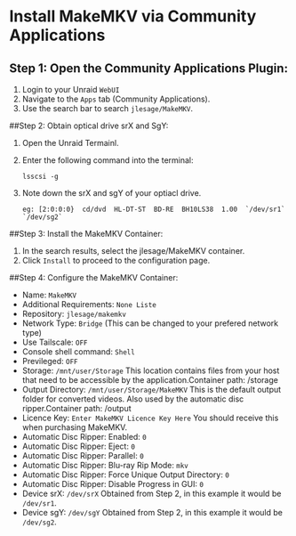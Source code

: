# Install MakeMKV via Community Applications

## Step 1: Open the Community Applications Plugin:
1. Login to your Unraid `WebUI`  
2. Navigate to the `Apps` tab (Community Applications).
3. Use the search bar to search `jlesage/MakeMKV`.

##Step 2: Obtain optical drive srX and SgY:
1. Open the Unraid Termainl.
2. Enter the following command into the terminal:
    ```
    lsscsi -g  
    ```
3. Note down the srX and sgY of your optiacl drive.

    ``
    eg: [2:0:0:0}  cd/dvd  HL-DT-ST  BD-RE  BH10LS38  1.00  `/dev/sr1`  `/dev/sg2` 
    ``

##Step 3: Install the MakeMKV Container:
1. In the search results, select the jlesage/MakeMKV container.
2. Click `Install` to proceed to the configuration page.

##Step 4: Configure the MakeMKV Container:
- Name: `MakeMKV`
- Additional Requirements: `None Liste`
- Repository: `jlesage/makemkv`
- Network Type: `Bridge` (This can be changed to your prefered network type)
- Use Tailscale: `OFF`
- Console shell command: `Shell`
- Previleged: `OFF`
- Storage: `/mnt/user/Storage` This location contains files from your host that need to be accessible by the application.Container path: /storage
- Output Directory: `/mnt/user/Storage/MakeMKV` This is the default output folder for converted videos. Also used by the automatic disc ripper.Container path: /output
- Licence Key: `Enter MakeMKV Licence Key Here` You should receive this when purchasing MakeMKV.
- Automatic Disc Ripper: Enabled: `0`
- Automatic Disc Ripper: Eject: `0`
- Automatic Disc Ripper: Parallel: `0`
- Automatic Disc Ripper: Blu-ray Rip Mode: `mkv`
- Automatic Disc Ripper: Force Unique Output Directory: `0`
- Automatic Disc Ripper: Disable Progress in GUI: `0`
- Device srX: `/dev/srX` Obtained from Step 2, in this example it would be `/dev/sr1`.
- Device sgY: `/dev/sgY` Obtained from Step 2, in this example it would be `/dev/sg2`.

